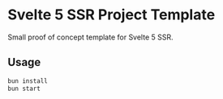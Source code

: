 # Svelte 5 SSR Project Template

Small proof of concept template for Svelte 5 SSR.

## Usage

```bash
bun install
bun start
```
